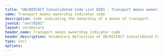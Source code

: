 ```yaml
---
title: "UN/EDIFACT Consolidated Code List 8281 - Transport means ownership indicator code (20B) JSON-LD Vocabulary"
name: Transport means ownership indicator code
description: Code indicating the ownership of a means of transport.
jsonid: "uncl8281"
layout: vocabulary
header_name: Transport means ownership indicator code
header_description: Vocabulary Definition of UN/EDIFACT Consolidated Code List 8281 - Transport means ownership indicator code (20B) semantics in HTML format. JSON-LD format is available at [uncl8281.jsonld](/vocabulary/uncl8281.jsonld)
type: uncl
options:
---
```

